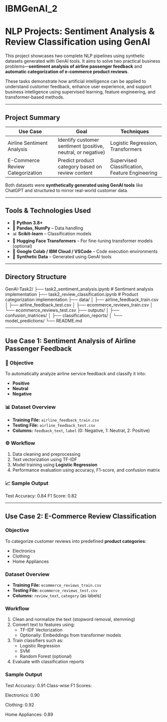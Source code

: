 # IBMGenAI_2
# NLP Projects: Sentiment Analysis & Review Classification using GenAI

This project showcases two complete NLP pipelines using synthetic datasets generated with GenAI tools. It aims to solve two practical business problems—**sentiment analysis of airline passenger feedback** and **automatic categorization of e-commerce product reviews**.

These tasks demonstrate how artificial intelligence can be applied to understand customer feedback, enhance user experience, and support business intelligence using supervised learning, feature engineering, and transformer-based methods.

---

## Project Summary

| Use Case | Goal | Techniques |
|----------|------|------------|
| Airline Sentiment Analysis | Identify customer sentiment (positive, neutral, or negative) | Logistic Regression, Transformers |
| E-Commerce Review Categorization | Predict product category based on review content | Supervised Classification, Feature Engineering |

Both datasets were **synthetically generated using GenAI tools** like ChatGPT and structured to mirror real-world customer data.

---

## Tools & Technologies Used

- 🐍 **Python 3.8+**
- 📘 **Pandas, NumPy** – Data handling
- 📊 **Scikit-learn** – Classification models
- 🤗 **Hugging Face Transformers** – For fine-tuning transformer models (optional)
- 🧪 **Google Colab / IBM Cloud / VSCode** – Code execution environments
- 📄 **Synthetic Data** – Generated using GenAI tools

---

## Directory Structure
GenAI-Task2/
├── task2_sentiment_analysis.ipynb # Sentiment analysis implementation
├── task2_review_classification.ipynb # Product categorization implementation
├── data/
│ ├── airline_feedback_train.csv
│ ├── airline_feedback_test.csv
│ ├── ecommerce_reviews_train.csv
│ └── ecommerce_reviews_test.csv
├── outputs/
│ ├── confusion_matrices/
│ ├── classification_reports/
│ └── model_predictions/
└── README.md


---

##  Use Case 1: Sentiment Analysis of Airline Passenger Feedback

### 🔽 Objective
To automatically analyze airline service feedback and classify it into:
- **Positive**
- **Neutral**
- **Negative**

### 📊 Dataset Overview
- **Training File:** `airline_feedback_train.csv`
- **Testing File:** `airline_feedback_test.csv`
- **Columns:** `feedback_text`, `label` (0: Negative, 1: Neutral, 2: Positive)

### ⚙️ Workflow
1. Data cleaning and preprocessing
2. Text vectorization using TF-IDF
3. Model training using **Logistic Regression**
4. Performance evaluation using accuracy, F1-score, and confusion matrix

### 📈 Sample Output
Test Accuracy: 0.84
F1 Score: 0.82


---

## Use Case 2: E-Commerce Review Classification

###  Objective
To categorize customer reviews into predefined **product categories**:
- Electronics
- Clothing
- Home Appliances

###  Dataset Overview
- **Training File:** `ecommerce_reviews_train.csv`
- **Testing File:** `ecommerce_reviews_test.csv`
- **Columns:** `review_text`, `category` (as labels)

### Workflow
1. Clean and normalize the text (stopword removal, stemming)
2. Convert text to features using:
   - TF-IDF Vectorization
   - Optionally: Embeddings from transformer models
3. Train classifiers such as:
   - Logistic Regression
   - SVM
   - Random Forest (optional)
4. Evaluate with classification reports

### Sample Output
Test Accuracy: 0.91
Class-wise F1 Scores:

Electronics: 0.90

Clothing: 0.92

Home Appliances: 0.89
